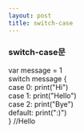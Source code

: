 ```yaml
---
layout: post
title: switch-case
---
```

### switch-case문

var message = 1  
switch message {  
    case 0: print("Hi")  
    case 1: print("Hello")  
    case 2: print("Bye")  
    default: print(":)")  
} //Hello  